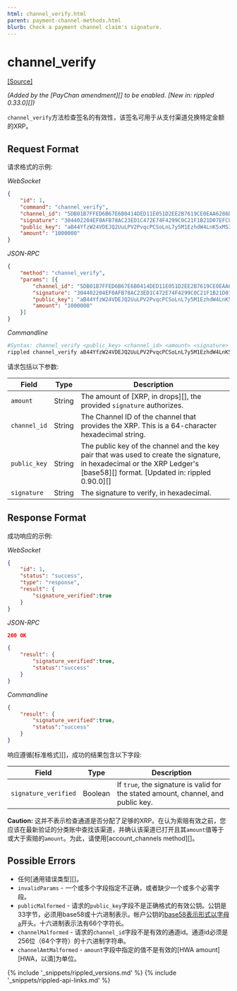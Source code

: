 ```yaml
---
html: channel_verify.html
parent: payment-channel-methods.html
blurb: Check a payment channel claim's signature.
---
```

# channel_verify
[[Source]](https://github.com/ripple/rippled/blob/d4a56f223a3b80f64ff70b4e90ab6792806929ca/src/ripple/rpc/handlers/PayChanClaim.cpp#L89 "Source")

_(Added by the [PayChan amendment][] to be enabled. [New in: rippled 0.33.0][])_

`channel_verify`方法检查签名的有效性，该签名可用于从支付渠道兑换特定金额的XRP。

## Request Format
请求格式的示例:

<!-- MULTICODE_BLOCK_START -->

*WebSocket*

```json
{
    "id": 1,
    "command": "channel_verify",
    "channel_id": "5DB01B7FFED6B67E6B0414DED11E051D2EE2B7619CE0EAA6286D67A3A4D5BDB3",
    "signature": "304402204EF0AFB78AC23ED1C472E74F4299C0C21F1B21D07EFC0A3838A420F76D783A400220154FB11B6F54320666E4C36CA7F686C16A3A0456800BBC43746F34AF50290064",
    "public_key": "aB44YfzW24VDEJQ2UuLPV2PvqcPCSoLnL7y5M1EzhdW4LnK5xMS3",
    "amount": "1000000"
}
```

*JSON-RPC*

```json
{
    "method": "channel_verify",
    "params": [{
        "channel_id": "5DB01B7FFED6B67E6B0414DED11E051D2EE2B7619CE0EAA6286D67A3A4D5BDB3",
        "signature": "304402204EF0AFB78AC23ED1C472E74F4299C0C21F1B21D07EFC0A3838A420F76D783A400220154FB11B6F54320666E4C36CA7F686C16A3A0456800BBC43746F34AF50290064",
        "public_key": "aB44YfzW24VDEJQ2UuLPV2PvqcPCSoLnL7y5M1EzhdW4LnK5xMS3",
        "amount": "1000000"
    }]
}
```

*Commandline*

```sh
#Syntax: channel_verify <public_key> <channel_id> <amount> <signature>
rippled channel_verify aB44YfzW24VDEJQ2UuLPV2PvqcPCSoLnL7y5M1EzhdW4LnK5xMS3 5DB01B7FFED6B67E6B0414DED11E051D2EE2B7619CE0EAA6286D67A3A4D5BDB3 1000000 304402204EF0AFB78AC23ED1C472E74F4299C0C21F1B21D07EFC0A3838A420F76D783A400220154FB11B6F54320666E4C36CA7F686C16A3A0456800BBC43746F34AF50290064
```

<!-- MULTICODE_BLOCK_END -->

请求包括以下参数:

| Field | Type | Description |
|-------|------|-------------|
| `amount` | String | The amount of [XRP, in drops][], the provided `signature` authorizes. |
| `channel_id` | String | The Channel ID of the channel that provides the XRP. This is a 64-character hexadecimal string. |
| `public_key` | String | The public key of the channel and the key pair that was used to create the signature, in hexadecimal or the XRP Ledger's [base58][] format. [Updated in: rippled 0.90.0][] |
| `signature` | String | The signature to verify, in hexadecimal. |

## Response Format

成功响应的示例:

<!-- MULTICODE_BLOCK_START -->

*WebSocket*

```json
{
    "id": 1,
    "status": "success",
    "type": "response",
    "result": {
        "signature_verified":true
    }
}
```

*JSON-RPC*

```json
200 OK

{
    "result": {
        "signature_verified":true,
        "status":"success"
    }
}
```

*Commandline*

```json
{
    "result": {
        "signature_verified":true,
        "status":"success"
    }
}
```

<!-- MULTICODE_BLOCK_END -->

响应遵循[标准格式][]，成功的结果包含以下字段:

| Field | Type | Description |
|-------|------|-------------|
| `signature_verified` | Boolean | If `true`, the signature is valid for the stated amount, channel, and public key. |

**Caution:** 这并不表示检查通道是否分配了足够的XRP。在认为索赔有效之前，您应该在最新验证的分类账中查找该渠道，并确认该渠道已打开且其`amount`值等于或大于索赔的`amount`。为此，请使用[account_channels method][]。

## Possible Errors

* 任何[通用错误类型][]。
* `invalidParams` - 一个或多个字段指定不正确，或者缺少一个或多个必需字段。
* `publicMalformed` - 请求的`public_key`字段不是正确格式的有效公钥。公钥是33字节，必须用base58或十六进制表示。帐户公钥的[base58表示形式以字母`a`](base58-encodings.html)开头。十六进制表示法有66个字符长。
* `channelMalformed` - 请求的`channel_id`字段不是有效的通道id。通道id必须是256位（64个字符）的十六进制字符串。
* `channelAmtMalformed` - `amount`字段中指定的值不是有效的[HWA amount][HWA，以滴]为单位。


{% include '_snippets/rippled_versions.md' %}
{% include '_snippets/rippled-api-links.md' %}
